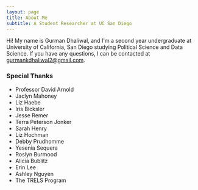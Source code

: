 ```yaml
---
layout: page
title: About Me
subtitle: A Student Researcher at UC San Diego
---
```


Hi! My name is Gurman Dhaliwal, and I'm a second year undergraduate at University of California, San Diego studying Political Science and Data Science.
If you have any questions, I can be contacted at gurmankdhaliwal2@gmail.com. 

### Special Thanks

- Professor David Arnold
- Jaclyn Mahoney
- Liz Haebe
- Iris Bicksler
- Jesse Remer
- Terra Peterson Jonker
- Sarah Henry
- Liz Hochman
- Debby Prudhomme
- Yesenia Sequera
- Roslyn Burmood
- Alicia Bublitz
- Erin Lee
- Ashley Nguyen
- The TRELS Program 

